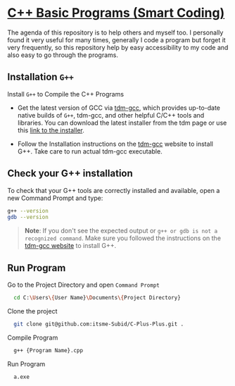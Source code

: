 # [C++ Basic Programs (Smart Coding)](https://github.com/itsme-Subid/C-Plus-Plus)

The agenda of this repository is to help others and myself too.
I personally found it very useful for many times, generally I code a program but forget it very frequently, so this repository help by easy accessibility to my code and also easy to go through the programs.
 
## Installation `G++`

Install `G++` to Compile the C++ Programs

- Get the latest version of GCC via [tdm-gcc](https://jmeubank.github.io/tdm-gcc/), which provides up-to-date native builds of `G++`, tdm-gcc, and other helpful C/C++ tools and libraries. You can download the latest installer from the tdm page or use this [link to the installer](https://jmeubank.github.io/tdm-gcc/).

- Follow the Installation instructions on the [tdm-gcc](https://jmeubank.github.io/tdm-gcc/) website to install G++. Take care to run actual tdm-gcc executable.

## Check your G++ installation
To check that your G++ tools are correctly installed and available, open a new Command Prompt and type:

```bash
g++ --version
gdb --version
```
> **Note**: If you don't see the expected output or `g++ or gdb is not a recognized command`. Make sure you followed the instructions on the [tdm-gcc website](https://jmeubank.github.io/tdm-gcc/) to install G++.

## Run Program

Go to the Project Directory and open `Command Prompt`
```bash
  cd C:\Users\{User Name}\Documents\{Project Directory}
```

Clone the project

```bash
  git clone git@github.com:itsme-Subid/C-Plus-Plus.git .
```

Compile Program

```bash
  g++ {Program Name}.cpp
```

Run Program

```bash
  a.exe
```

